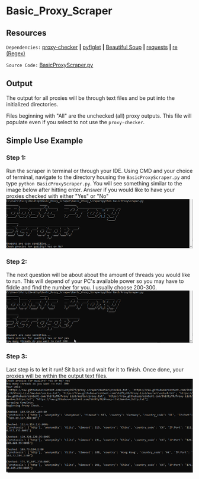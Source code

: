 # Basic_Proxy_Scraper
## Resources

`Dependencies:` [proxy-checker](https://pypi.org/project/proxy-checker/) **|** [pyfiglet](https://pypi.org/project/pyfiglet/) **|** [Beautiful Soup](https://www.crummy.com/software/BeautifulSoup/bs4/doc/) **|** [requests](https://docs.python-requests.org/en/latest/) **|** [re (Regex)](https://docs.python.org/3/library/re.html)

`Source Code:` [BasicProxyScraper.py](https://github.com/StickySitch/Basic_Proxy_Scraper/blob/main/BasicProxyScraper.py "BasicProxyScraper.py")

## Output
The output for all proxies will be through text files and be put into the initialized directories.

Files beginning with "All" are the unchecked (all) proxy outputs. This file will populate even if you select to not use the `proxy-checker`.


## Simple Use Example

### Step 1:
Run the scraper in terminal or through your IDE. 
Using CMD and your choice of terminal, navigate to the directory housing the `BasicProxyScraper.py` and type `python BasicProxyScraper.py`. You will see something similar to the image below after hitting enter. Answer if you would like to have your proxies checked with either "Yes" or "No"
![Step One](https://github.com/StickySitch/Basic_Proxy_Scraper/blob/main/README%20Images/5ecWaqf.png)

### Step 2:
The next question will be about about the amount of threads you would like to run. This will depend of your PC's available power so you may have to fiddle and find the number for you. I usually choose 200-300.
![Step 2](https://github.com/StickySitch/Basic_Proxy_Scraper/blob/main/README%20Images/nWqNRK6.png)

### Step 3:
Last step is to let it run! Sit back and wait for it to finish. Once done, your proxies will be within the output text files.
![Step 3](https://github.com/StickySitch/Basic_Proxy_Scraper/blob/main/README%20Images/dj9CHRs.png)

